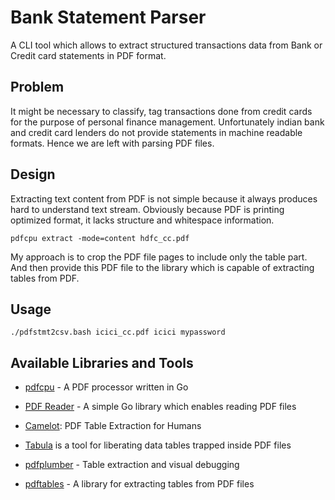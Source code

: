 # Bank Statement Parser

A CLI tool which allows to extract structured transactions data from Bank or Credit card statements in PDF format.

## Problem

It might be necessary to classify, tag transactions done from credit cards for the purpose of personal finance management. Unfortunately indian bank and credit card lenders do not provide statements in machine readable formats. Hence we are left with parsing PDF files.

## Design

Extracting text content from PDF is not simple because it always produces hard to understand text stream. Obviously because PDF is printing optimized format, it lacks structure and whitespace information.

    pdfcpu extract -mode=content hdfc_cc.pdf

My approach is to crop the PDF file pages to include only the table part. And then provide this PDF file to the library which is capable of extracting tables from PDF.

## Usage

    ./pdfstmt2csv.bash icici_cc.pdf icici mypassword

## Available Libraries and Tools

- [pdfcpu](https://github.com/pdfcpu/pdfcpu) - A PDF processor written in Go
- [PDF Reader](https://github.com/ledongthuc/pdf) - A simple Go library which enables reading PDF files

- [Camelot](https://github.com/atlanhq/camelot): PDF Table Extraction for Humans
- [Tabula](https://github.com/tabulapdf/tabula) is a tool for liberating data tables trapped inside PDF files
- [pdfplumber](https://github.com/jsvine/pdfplumber) - Table extraction and visual debugging
- [pdftables](https://github.com/drj11/pdftables) - A library for extracting tables from PDF files
